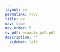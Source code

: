 ```yaml
---
layout: cv
permalink: /cv/
title: cv
nav: true
nav_order: 5
cv_pdf: example_pdf.pdf
description: ""
  sidebar: left
---
```

